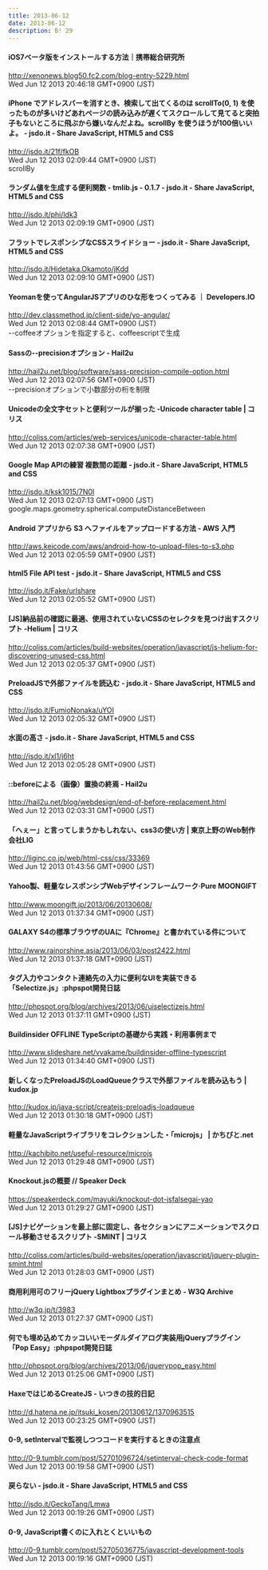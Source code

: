 ```yaml
---
title: 2013-06-12
date: 2013-06-12
description: B! 29
---
```


#### iOS7ベータ版をインストールする方法｜携帯総合研究所
http://xenonews.blog50.fc2.com/blog-entry-5229.html<br>
Wed Jun 12 2013 20:46:18 GMT+0900 (JST)<br>


#### iPhone でアドレスバーを消すとき、検索して出てくるのは scrollTo(0, 1) を使ったものが多いけどあれページの読み込みが遅くてスクロールして見てると突拍子もないところに飛ぶから嫌いなんだよね。scrollBy を使うほうが100倍いいよ。 - jsdo.it - Share JavaScript, HTML5 and CSS
http://jsdo.it/21f/fkOB<br>
Wed Jun 12 2013 02:09:44 GMT+0900 (JST)<br>
scrollBy


#### ランダム値を生成する便利関数 - tmlib.js - 0.1.7 - jsdo.it - Share JavaScript, HTML5 and CSS
http://jsdo.it/phi/ldk3<br>
Wed Jun 12 2013 02:09:19 GMT+0900 (JST)<br>


#### フラットでレスポンシブなCSSスライドショー - jsdo.it - Share JavaScript, HTML5 and CSS
http://jsdo.it/Hidetaka.Okamoto/jKdd<br>
Wed Jun 12 2013 02:09:10 GMT+0900 (JST)<br>


#### Yeomanを使ってAngularJSアプリのひな形をつくってみる ｜ Developers.IO
http://dev.classmethod.jp/client-side/yo-angular/<br>
Wed Jun 12 2013 02:08:44 GMT+0900 (JST)<br>
--coffeeオプションを指定すると、coffeescriptで生成


#### Sassの--precisionオプション - Hail2u
http://hail2u.net/blog/software/sass-precision-compile-option.html<br>
Wed Jun 12 2013 02:07:56 GMT+0900 (JST)<br>
--precisionオプションで小数部分の桁を制限


####   Unicodeの全文字セットと便利ツールが揃った -Unicode character table | コリス
http://coliss.com/articles/web-services/unicode-character-table.html<br>
Wed Jun 12 2013 02:07:38 GMT+0900 (JST)<br>


#### Google Map APIの練習 複数間の距離 - jsdo.it - Share JavaScript, HTML5 and CSS
http://jsdo.it/ksk1015/7N0I<br>
Wed Jun 12 2013 02:07:13 GMT+0900 (JST)<br>
google.maps.geometry.spherical.computeDistanceBetween


#### Android アプリから S3 へファイルをアップロードする方法 - AWS 入門
http://aws.keicode.com/aws/android-how-to-upload-files-to-s3.php<br>
Wed Jun 12 2013 02:05:59 GMT+0900 (JST)<br>


#### html5 File API test - jsdo.it - Share JavaScript, HTML5 and CSS
http://jsdo.it/Fake/urlshare<br>
Wed Jun 12 2013 02:05:52 GMT+0900 (JST)<br>


####   [JS]納品前の確認に最適、使用されていないCSSのセレクタを見つけ出すスクリプト -Helium | コリス
http://coliss.com/articles/build-websites/operation/javascript/js-helium-for-discovering-unused-css.html<br>
Wed Jun 12 2013 02:05:37 GMT+0900 (JST)<br>


#### PreloadJSで外部ファイルを読込む - jsdo.it - Share JavaScript, HTML5 and CSS
http://jsdo.it/FumioNonaka/uYOI<br>
Wed Jun 12 2013 02:05:32 GMT+0900 (JST)<br>


#### 水面の高さ - jsdo.it - Share JavaScript, HTML5 and CSS
http://jsdo.it/xl1/j6ht<br>
Wed Jun 12 2013 02:05:28 GMT+0900 (JST)<br>


#### ::beforeによる（画像）置換の終焉 - Hail2u
http://hail2u.net/blog/webdesign/end-of-before-replacement.html<br>
Wed Jun 12 2013 02:03:31 GMT+0900 (JST)<br>


#### 「へぇー」と言ってしまうかもしれない、css3の使い方 | 東京上野のWeb制作会社LIG
http://liginc.co.jp/web/html-css/css/33369<br>
Wed Jun 12 2013 01:43:56 GMT+0900 (JST)<br>


#### Yahoo製、軽量なレスポンシブWebデザインフレームワーク·Pure MOONGIFT
http://www.moongift.jp/2013/06/20130608/<br>
Wed Jun 12 2013 01:37:34 GMT+0900 (JST)<br>


#### GALAXY S4の標準ブラウザのUAに『Chrome』と書かれている件について
http://www.rainorshine.asia/2013/06/03/post2422.html<br>
Wed Jun 12 2013 01:37:18 GMT+0900 (JST)<br>


#### タグ入力やコンタクト連絡先の入力に便利なUIを実装できる「Selectize.js」:phpspot開発日誌
http://phpspot.org/blog/archives/2013/06/uiselectizejs.html<br>
Wed Jun 12 2013 01:37:11 GMT+0900 (JST)<br>


#### Buildinsider OFFLINE TypeScriptの基礎から実践・利用事例まで
http://www.slideshare.net/vvakame/buildinsider-offline-typescript<br>
Wed Jun 12 2013 01:34:40 GMT+0900 (JST)<br>


#### 新しくなったPreloadJSのLoadQueueクラスで外部ファイルを読み込もう | kudox.jp
http://kudox.jp/java-script/createjs-preloadjs-loadqueue<br>
Wed Jun 12 2013 01:30:18 GMT+0900 (JST)<br>


#### 軽量なJavaScriptライブラリをコレクションした・「microjs」 | かちびと.net
http://kachibito.net/useful-resource/microjs<br>
Wed Jun 12 2013 01:29:48 GMT+0900 (JST)<br>


#### Knockout.jsの概要 // Speaker Deck
https://speakerdeck.com/mayuki/knockout-dot-jsfalsegai-yao<br>
Wed Jun 12 2013 01:29:27 GMT+0900 (JST)<br>


####   [JS]ナビゲーションを最上部に固定し、各セクションにアニメーションでスクロール移動させるスクリプト -SMINT | コリス
http://coliss.com/articles/build-websites/operation/javascript/jquery-plugin-smint.html<br>
Wed Jun 12 2013 01:28:03 GMT+0900 (JST)<br>


#### 商用利用可のフリーjQuery Lightboxプラグインまとめ - W3Q Archive
http://w3q.jp/t/3983<br>
Wed Jun 12 2013 01:27:37 GMT+0900 (JST)<br>


#### 何でも埋め込めてカッコいいモーダルダイアログ実装用jQueryプラグイン「Pop Easy」:phpspot開発日誌
http://phpspot.org/blog/archives/2013/06/jquerypop_easy.html<br>
Wed Jun 12 2013 01:25:06 GMT+0900 (JST)<br>


#### HaxeではじめるCreateJS - いつきの技的日記
http://d.hatena.ne.jp/itsuki_kosen/20130612/1370963515<br>
Wed Jun 12 2013 00:23:25 GMT+0900 (JST)<br>


#### 0-9, setIntervalで監視しつつコードを実行するときの注意点
http://0-9.tumblr.com/post/52701096724/setinterval-check-code-format<br>
Wed Jun 12 2013 00:19:58 GMT+0900 (JST)<br>


#### 戻らない - jsdo.it - Share JavaScript, HTML5 and CSS
http://jsdo.it/GeckoTang/Lmwa<br>
Wed Jun 12 2013 00:19:26 GMT+0900 (JST)<br>


#### 0-9, JavaScript書くのに入れとくといいもの
http://0-9.tumblr.com/post/52705036775/javascript-development-tools<br>
Wed Jun 12 2013 00:19:16 GMT+0900 (JST)<br>


